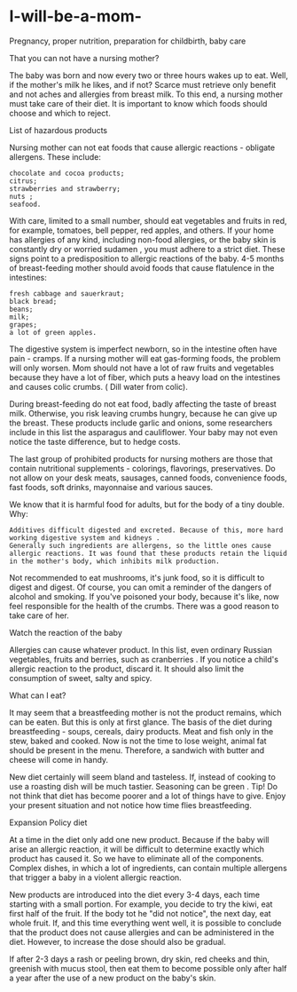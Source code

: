 # I-will-be-a-mom-

Pregnancy, proper nutrition, preparation for childbirth, baby care

That you can not have a nursing mother? 

The baby was born and now every two or three hours wakes up to eat. Well, if the mother's milk he likes, and if not? Scarce must retrieve only benefit and not aches and allergies from breast milk. To this end, a nursing mother must take care of their diet. It is important to know which foods should choose and which to reject.

List of hazardous products

Nursing mother can not eat foods that cause allergic reactions - obligate allergens. These include:

    chocolate and cocoa products;
    citrus;
    strawberries and strawberry;
    nuts ;
    seafood.

With care, limited to a small number, should eat vegetables and fruits
in red, for example, tomatoes, bell pepper, red apples, and others. If your home has allergies of any kind, including non-food allergies, or the baby skin is constantly dry or worried sudamen , you must adhere to a strict diet. These signs point to a predisposition to allergic reactions of the baby.
4-5 months of breast-feeding mother should avoid foods that cause flatulence in the intestines:

    fresh cabbage and sauerkraut;
    black bread;
    beans;
    milk;
    grapes;
    a lot of green apples.

The digestive system is imperfect newborn, so in the intestine often have pain - cramps. If a nursing mother will eat gas-forming foods, the problem will only worsen. Mom should not have a lot of raw fruits and vegetables because they have a lot of fiber, which puts a heavy load on the intestines and causes colic crumbs. ( Dill water from colic).

During breast-feeding do not eat food, badly affecting the taste of breast milk. Otherwise, you risk leaving crumbs hungry, because he can give up the breast. These products include garlic and onions, some researchers include in this list the asparagus and cauliflower. Your baby may not even notice the taste difference, but to hedge costs.

The last group of prohibited products for nursing mothers are those that contain nutritional supplements - colorings, flavorings, preservatives. Do not allow on your  desk meats, sausages, canned foods, convenience foods, fast foods, soft drinks, mayonnaise and various sauces.

We know that it is harmful food for adults, but for the body of a tiny double.
Why:

    Additives difficult digested and excreted. Because of this, more hard working digestive system and kidneys .
    Generally such ingredients are allergens, so the little ones cause allergic reactions. It was found that these products retain the liquid in the mother's body, which inhibits milk production.

Not recommended to eat mushrooms, it's junk food, so it is difficult to digest and digest. Of course, you can omit a reminder of the dangers of alcohol and smoking. If you've poisoned your body, because it's like, now feel responsible for the health of the crumbs. There was a good reason to take care of her.

Watch the reaction of the baby

Allergies can cause whatever product. In this list, even ordinary Russian vegetables, fruits and berries, such as cranberries . If you notice a child's allergic reaction to the product, discard it. It should also limit the consumption of sweet, salty and spicy.

What can I eat?

It may seem that a breastfeeding mother is not the product remains, which can be eaten. But this is only at first glance. The basis of the diet during breastfeeding - soups, cereals, dairy products. Meat and fish only in the stew, baked and cooked. Now is not the time to lose weight, animal fat should be present in the menu. Therefore, a sandwich with butter and cheese will come in handy.

New diet certainly will seem bland and tasteless. If, instead of cooking to use a roasting dish will be much tastier. Seasoning can be green .
Tip! Do not think that diet has become poorer and a lot of things have to give. Enjoy your present situation and not notice how time flies breastfeeding.

Expansion Policy diet

At a time in the diet only add one new product. Because if the baby
will arise an allergic reaction, it will be difficult to determine exactly which product has caused it. So we have to eliminate all of the components. Complex dishes, in which a lot of ingredients, can contain multiple allergens that trigger a baby in a violent allergic reaction.

New products are introduced into the diet every 3-4 days, each time starting with a small portion. For example, you decide to try the kiwi, eat first half of the fruit. If the body tot he "did not notice", the next day, eat whole fruit. If, and this time everything went well, it is possible to conclude that the product does not cause allergies and can be administered in the diet. However, to increase the dose should also be gradual.

If after 2-3 days a rash or peeling brown, dry skin, red cheeks and thin, greenish with mucus stool, then eat them to become possible only after half a year after the use of a new product on the baby's skin.




